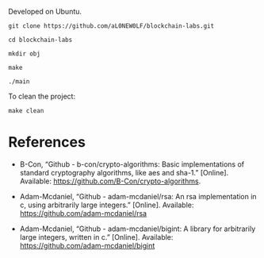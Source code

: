 Developed on Ubuntu.

```shell
git clone https://github.com/aL0NEW0LF/blockchain-labs.git
```

```shell
cd blockchain-labs
```

```shell
mkdir obj
```

```shell
make
```

```shell
./main
```

To clean the project:

```shell
make clean
```

# References

- B-Con, “Github - b-con/crypto-algorithms: Basic implementations of standard cryptography algorithms, like
  aes and sha-1.” [Online]. Available: https://github.com/B-Con/crypto-algorithms.

- Adam-Mcdaniel, “Github - adam-mcdaniel/rsa: An rsa implementation in c, using arbitrarily large integers.”
  [Online]. Available: https://github.com/adam-mcdaniel/rsa

- Adam-Mcdaniel, “Github - adam-mcdaniel/bigint: A library for arbitrarily large integers, written in c.” [Online].
  Available: https://github.com/adam-mcdaniel/bigint
